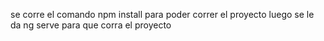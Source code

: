 se corre el comando npm install para poder correr el proyecto
luego se le da ng serve para que corra el proyecto
